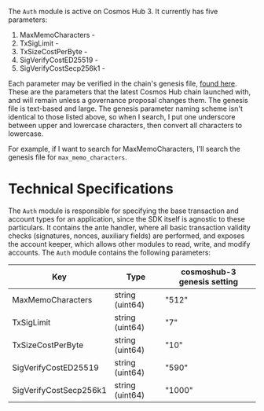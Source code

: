 The `Auth` module is active on Cosmos Hub 3. 
It currently has five parameters:

1. MaxMemoCharacters -
2. TxSigLimit - 
3. TxSizeCostPerByte - 
4. SigVerifyCostED25519 - 
5. SigVerifyCostSecp256k1 - 

Each parameter may be verified in the chain's genesis file, [found here](https://raw.githubusercontent.com/cosmos/launch/master/genesis.json). These are the parameters that the latest Cosmos Hub chain launched with, and will remain unless a governance proposal changes them. 
The genesis file is text-based and large. The genesis parameter naming scheme isn't identical to those listed above, so when I search, I put one underscore between upper and lowercase characters, then convert all characters to lowercase.

For example, if I want to search for MaxMemoCharacters, I'll search the genesis file for `max_memo_characters`.

# Technical Specifications

The `Auth` module is responsible for specifying the base transaction and account types for an application, since the SDK itself is agnostic to these particulars. It contains the ante handler, where all basic transaction validity checks (signatures, nonces, auxiliary fields) are performed, and exposes the account keeper, which allows other modules to read, write, and modify accounts.
The `Auth` module contains the following parameters:

| Key                    | Type            | cosmoshub-3 genesis setting|
|------------------------|-----------------|---------|
| MaxMemoCharacters      | string (uint64) | "512"   |
| TxSigLimit             | string (uint64) | "7"     |
| TxSizeCostPerByte      | string (uint64) | "10"    |
| SigVerifyCostED25519   | string (uint64) | "590"   |
| SigVerifyCostSecp256k1 | string (uint64) | "1000"  |

